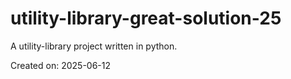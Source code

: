# utility-library-great-solution-25

A utility-library project written in python.

Created on: 2025-06-12
